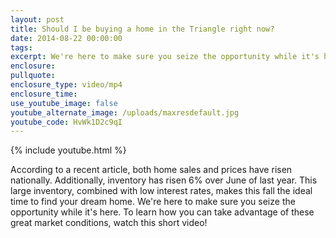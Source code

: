 ```yaml
---
layout: post
title: Should I be buying a home in the Triangle right now?
date: 2014-08-22 00:00:00
tags:
excerpt: We're here to make sure you seize the opportunity while it's here.
enclosure:
pullquote:
enclosure_type: video/mp4
enclosure_time:
use_youtube_image: false
youtube_alternate_image: /uploads/maxresdefault.jpg
youtube_code: HvWk1D2c9qI
---
```


{% include youtube.html %}

According to a recent article, both home sales and prices have risen nationally. Additionally, inventory has risen 6% over June of last year. This large inventory, combined with low interest rates, makes this fall the ideal time to find your dream home. We're here to make sure you seize the opportunity while it's here. To learn how you can take advantage of these great market conditions, watch this short video!